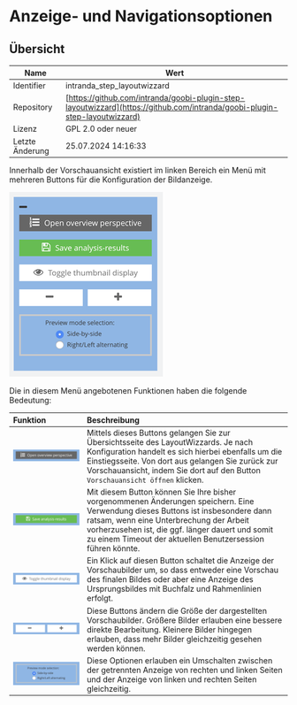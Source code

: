 # Anzeige- und Navigationsoptionen

## Übersicht

Name                     | Wert
-------------------------|-----------
Identifier               | intranda_step_layoutwizzard
Repository               | [https://github.com/intranda/goobi-plugin-step-layoutwizzard](https://github.com/intranda/goobi-plugin-step-layoutwizzard)
Lizenz              | GPL 2.0 oder neuer 
Letzte Änderung    | 25.07.2024 14:16:33


Innerhalb der Vorschauansicht existiert im linken Bereich ein Menü mit mehreren Buttons für die Konfiguration der Bildanzeige.

![Menü für die Anzeige- und Navigationsoptionen](images/goobi-plugin-step-layoutwizzard_screen_17.png)

Die in diesem Menü angebotenen Funktionen haben die folgende Bedeutung:

| Funktion | Beschreibung |
| :--- | :--- |
| ![](images/goobi-plugin-step-layoutwizzard_screen_23.png) | Mittels dieses Buttons gelangen Sie zur Übersichtsseite des LayoutWizzards. Je nach Konfiguration handelt es sich hierbei ebenfalls um die Einstiegsseite. Von dort aus gelangen Sie zurück zur Vorschauansicht, indem Sie dort auf den Button `Vorschauansicht öffnen` klicken. |
| ![](images/goobi-plugin-step-layoutwizzard_screen_22.png) | Mit diesem Button können Sie Ihre bisher vorgenommenen Änderungen speichern. Eine Verwendung dieses Buttons ist insbesondere dann ratsam, wenn eine Unterbrechung der Arbeit vorherzusehen ist, die ggf. länger dauert und somit zu einem Timeout der aktuellen Benutzersession führen könnte. |
| ![](images/goobi-plugin-step-layoutwizzard_screen_21.png) | Ein Klick auf diesen Button schaltet die Anzeige der Vorschaubilder um, so dass entweder eine Vorschau des finalen Bildes oder aber eine Anzeige des Ursprungsbildes mit Buchfalz und Rahmenlinien erfolgt. |
| ![](images/goobi-plugin-step-layoutwizzard_screen_20.png) | Diese Buttons ändern die Größe der dargestellten Vorschaubilder. Größere Bilder erlauben eine bessere direkte Bearbeitung. Kleinere Bilder hingegen erlauben, dass mehr Bilder gleichzeitig gesehen werden können. |
| ![](images/goobi-plugin-step-layoutwizzard_screen_19.png) | Diese Optionen erlauben ein Umschalten zwischen der getrennten Anzeige von rechten und linken Seiten und der Anzeige von linken und rechten Seiten gleichzeitig. |
